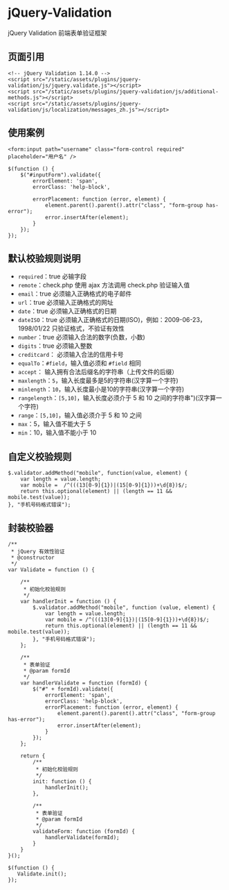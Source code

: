 # jQuery-Validation
jQuery Validation 前端表单验证框架

## 页面引用
```
<!-- jQuery Validation 1.14.0 -->
<script src="/static/assets/plugins/jquery-validation/js/jquery.validate.js"></script>
<script src="/static/assets/plugins/jquery-validation/js/additional-methods.js"></script>
<script src="/static/assets/plugins/jquery-validation/js/localization/messages_zh.js"></script>
```
## 使用案例
```
<form:input path="username" class="form-control required" placeholder="用户名" />

$(function () {
    $("#inputForm").validate({
        errorElement: 'span',
        errorClass: 'help-block',

        errorPlacement: function (error, element) {
            element.parent().parent().attr("class", "form-group has-error");
            error.insertAfter(element);
        }
    });
});
```

## 默认校验规则说明
- `required`：true 必输字段
- `remote`：check.php 使用 ajax 方法调用 check.php 验证输入值
- `email`：true 必须输入正确格式的电子邮件
- `url`：true 必须输入正确格式的网址
- `date`：true 必须输入正确格式的日期
- `dateISO`：true 必须输入正确格式的日期(ISO)，例如：2009-06-23，1998/01/22 只验证格式，不验证有效性
- `number`：true 必须输入合法的数字(负数，小数)
- `digits`：true 必须输入整数
- `creditcard`： 必须输入合法的信用卡号
- `equalTo`：`#field`，输入值必须和 `#field` 相同
- `accept`： 输入拥有合法后缀名的字符串（上传文件的后缀）
- `maxlength`：`5`，输入长度最多是5的字符串(汉字算一个字符)
- `minlength`：`10`，输入长度最小是10的字符串(汉字算一个字符)
- `rangelength`：`[5,10]`，输入长度必须介于 5 和 10 之间的字符串")(汉字算一个字符)
- `range`：`[5,10]`，输入值必须介于 5 和 10 之间
- `max`：5，输入值不能大于 5
- `min`：10，输入值不能小于 10

## 自定义校验规则
```
$.validator.addMethod("mobile", function(value, element) {
    var length = value.length;
    var mobile =  /^(((13[0-9]{1})|(15[0-9]{1}))+\d{8})$/;
    return this.optional(element) || (length == 11 && mobile.test(value));
}, "手机号码格式错误");
```
## 封装校验器
```
/**
 * jQuery 有效性验证
 * @constructor
 */
var Validate = function () {

    /**
     * 初始化校验规则
     */
    var handlerInit = function () {
        $.validator.addMethod("mobile", function (value, element) {
            var length = value.length;
            var mobile = /^(((13[0-9]{1})|(15[0-9]{1}))+\d{8})$/;
            return this.optional(element) || (length == 11 && mobile.test(value));
        }, "手机号码格式错误");
    };

    /**
     * 表单验证
     * @param formId
     */
    var handlerValidate = function (formId) {
        $("#" + formId).validate({
            errorElement: 'span',
            errorClass: 'help-block',
            errorPlacement: function (error, element) {
                element.parent().parent().attr("class", "form-group has-error");
                error.insertAfter(element);
            }
        });
    };

    return {
        /**
         * 初始化校验规则
         */
        init: function () {
            handlerInit();
        },

        /**
         * 表单验证
         * @param formId
         */
        validateForm: function (formId) {
            handlerValidate(formId);
        }
    }
}();

$(function () {
   Validate.init();
});
```
